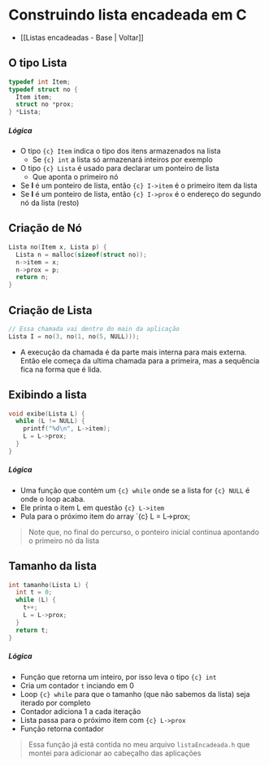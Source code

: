 # Construindo lista encadeada em C
- [[Listas encadeadas - Base | Voltar]]
## O tipo Lista
```c
typedef int Item;
typedef struct no {
  Item item;
  struct no *prox;
} *Lista;
```
##### Lógica
- O tipo `{c} Item` indica o tipo dos itens armazenados na lista
	- Se `{c} int` a lista só armazenará inteiros por exemplo
- O tipo `{c} Lista` é usado para declarar um ponteiro de lista 
	- Que aponta o primeiro nó
- Se **I** é um ponteiro de lista, então `{c} I->item` é o primeiro item da lista
- Se **I** é um ponteiro de lista, então `{c} I->prox` é o endereço do segundo nó da lista (resto)


## Criação de Nó
```c
Lista no(Item x, Lista p) {
  Lista n = malloc(sizeof(struct no));
  n->item = x;
  n->prox = p;
  return n;
}
```
## Criação de Lista
```c
// Essa chamada vai dentro do main da aplicação
Lista I = no(3, no(1, no(5, NULL)));
```
- A execução da chamada é da parte mais interna para mais externa. Então ele começa da ultima chamada para a primeira, mas a sequência fica na forma que é lida.
## Exibindo a lista
```c
void exibe(Lista L) {
  while (L != NULL) {
    printf("%d\n", L->item);
    L = L->prox;
  }
}
```
##### Lógica
- Uma função que contém um `{c} while` onde se a lista for `{c} NULL` é onde o loop acaba.
- Ele printa o item L em questão `{c} L->item`
- Pula para o próximo item do array `{c} L = L->prox;
> Note que, no final do percurso, o ponteiro inicial continua apontando o primeiro nó da lista
## Tamanho da lista
```c
int tamanho(Lista L) {
  int t = 0;
  while (L) {
    t++;
    L = L->prox;
  }
  return t;
}
```
##### Lógica
- Função que retorna um inteiro, por isso leva o tipo `{c} int`
- Cria um contador `t` inciando em 0
- Loop `{c} while` para que o tamanho (que não sabemos da lista) seja iterado por completo
- Contador adiciona 1 a cada iteração
- Lista passa para o próximo item com `{c} L->prox`
- Função retorna contador
> Essa função já está contida no meu arquivo `listaEncadeada.h` que montei para adicionar ao cabeçalho das aplicações
